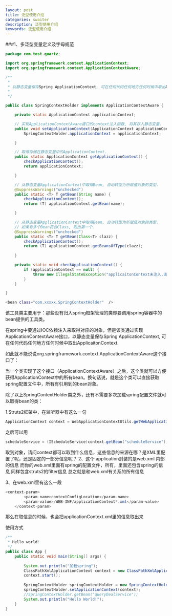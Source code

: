 ```yaml
---
layout: post
title: 泛型使用介绍
categories: swaiter
description: 泛型使用介绍
keywords: 泛型使用介绍
---
```


###1、多泛型变量定义及字母规范

```java
package com.test.quartz;

import org.springframework.context.ApplicationContext;
import org.springframework.context.ApplicationContextAware;

/**
 *
 * 以静态变量保存Spring ApplicationContext, 可在任何代码任何地方任何时候中取出ApplicaitonContext.
 * 
 */

public class SpringContextHolder implements ApplicationContextAware {

	private static ApplicationContext applicationContext;

	// 实现ApplicationContextAware接口的context注入函数, 将其存入静态变量.
	public void setApplicationContext(ApplicationContext applicationContext) {
		SpringContextHolder.applicationContext = applicationContext;

	}

	// 取得存储在静态变量中的ApplicationContext.
	public static ApplicationContext getApplicationContext() {
		checkApplicationContext();
		return applicationContext;

	}

	// 从静态变量ApplicationContext中取得Bean, 自动转型为所赋值对象的类型.
	@SuppressWarnings("unchecked")
	public static <T> T getBean(String name) {
		checkApplicationContext();
		return (T) applicationContext.getBean(name);

	}

	// 从静态变量ApplicationContext中取得Bean, 自动转型为所赋值对象的类型.
	// 如果有多个Bean符合Class, 取出第一个.
	@SuppressWarnings("unchecked")
	public static <T> T getBean(Class<T> clazz) {
		checkApplicationContext();
		return (T) applicationContext.getBeansOfType(clazz);
	
	}

	private static void checkApplicationContext() {
		if (applicationContext == null) {
			throw new IllegalStateException("applicaitonContext未注入,请在applicationContext.xml中定义SpringContextHolder");
		}
	}

}
```
<!-- 用于持有ApplicationContext,可以使用SpringContextHolder.getBean('xxxx')的静态方法得到spring bean对象 --> 

```bash
<bean class="com.xxxxx.SpringContextHolder"  />
```
该工具类主要用于：那些没有归入spring框架管理的类却要调用spring容器中的bean提供的工具类。

在spring中要通过IOC依赖注入来取得对应的对象，但是该类通过实现ApplicationContextAware接口，以静态变量保存Spring ApplicationContext, 可在任何代码任何地方任何时候中取出ApplicaitonContext.

如此就不能说说org.springframework.context.ApplicationContextAware这个接口了：

当一个类实现了这个接口（ApplicationContextAware）之后，这个类就可以方便获得ApplicationContext中的所有bean。换句话说，就是这个类可以直接获取spring配置文件中，所有有引用到的bean对象。

除了以上SpringContextHolder类之外，还有不需要多次加载spring配置文件就可以取得bean的类：
 

1.Struts2框架中，在监听器中有这么一句
```java
ApplicationContext context = WebApplicationContextUtils.getWebApplicationContext(event.getServletContext());
```
之后可以用

```java
scheduleService = (IScheduleService)context.getBean("scheduleService");
```
取到对象，请问context都可以取到什么信息，这些信息的来源在哪？是XML里配置了呢，还是固定的一部分信息呢？
2、这个 application封装的是web.xml 内部的信息
而你的web.xml里面有spring的配置文件，所有，里面还包含spring的信息
同样包含struts2的filter信息
总之就是和web.xml有关系的所有信息

3、在web.xml里有这么一段
```java
<context-param>
        <param-name>contextConfigLocation</param-name>
        <param-value>/WEB-INF/applicationContext*.xml</param-value>
    </context-param>
```

那么在取信息的时候，也会把applicationContext.xml里的信息取出来

使用方式

```java
/**
 * Hello world!
 */
public class App {
	public static void main(String[] args) {
		
		System.out.println("加载spring");
		ClassPathXmlApplicationContext context = new ClassPathXmlApplicationContext(new String[] { "classpath:spring/spring-context.xml"});
		context.start();
		
		SpringContextHolder springContextHolder = new SpringContextHolder();
		springContextHolder.setApplicationContext(context);
		//SpringContextHolder.getBean("queryDealService");
		System.out.println("Hello World!");
	}
}
```